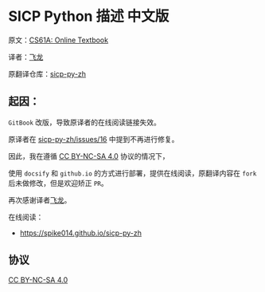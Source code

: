 # SICP Python 描述 中文版

原文：[CS61A: Online Textbook](http://www-inst.eecs.berkeley.edu/~cs61a/sp12/book/)

译者：[飞龙](https://github.com/wizardforcel)

原翻译仓库：[sicp-py-zh](https://github.com/wizardforcel/sicp-py-zh)

## 起因：

`GitBook` 改版，导致原译者的在线阅读链接失效。

原译者在 [sicp-py-zh/issues/16](https://github.com/wizardforcel/sicp-py-zh/issues/16) 中提到不再进行修复。

因此，我在遵循 [CC BY-NC-SA 4.0](http://creativecommons.org/licenses/by-nc-sa/4.0/) 协议的情况下，

使用 `docsify` 和 `github.io` 的方式进行部署，提供在线阅读，原翻译内容在 `fork` 后未做修改，但是欢迎矫正 `PR`。

再次感谢译者[飞龙](https://github.com/wizardforcel)。

在线阅读：

- https://spike014.github.io/sicp-py-zh

## 协议

[CC BY-NC-SA 4.0](http://creativecommons.org/licenses/by-nc-sa/4.0/)
